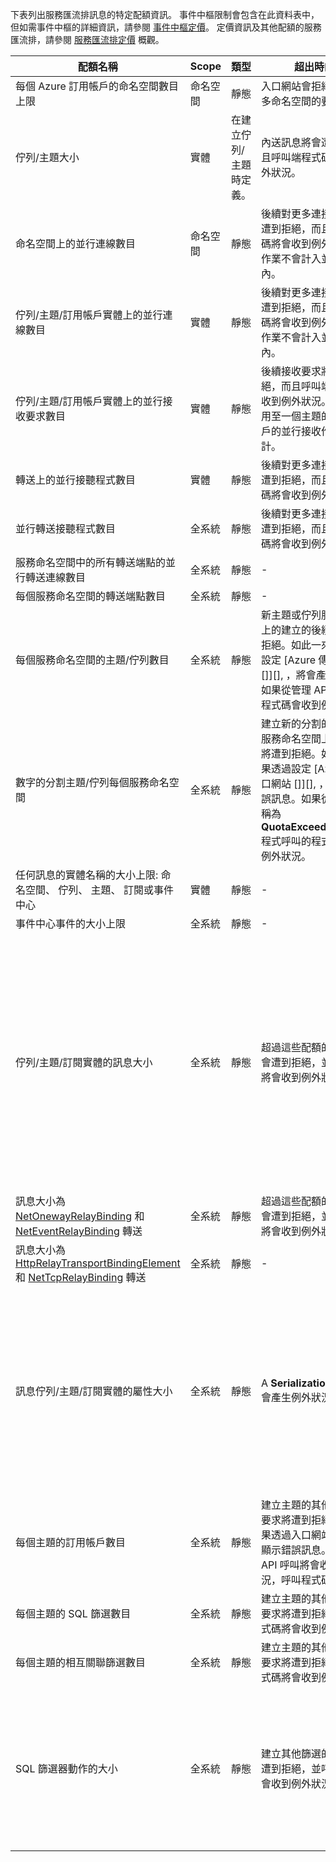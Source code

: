下表列出服務匯流排訊息的特定配額資訊。 事件中樞限制會包含在此資料表中，但如需事件中樞的詳細資訊，請參閱 [事件中樞定價](http://azure.microsoft.com/pricing/details/event-hubs/)。 定價資訊及其他配額的服務匯流排，請參閱 [服務匯流排定價](http://azure.microsoft.com/pricing/details/service-bus/) 概觀。

| 配額名稱| Scope| 類型| 超出時的行為| 值|
|---|---|---|---|---|
| 每個 Azure 訂用帳戶的命名空間數目上限| 命名空間| 靜態| 入口網站會拒絕後續對於更多命名空間的要求。| 100|
| 佇列/主題大小| 實體| 在建立佇列/主題時定義。| 內送訊息將會遭到拒絕，而且呼叫端程式碼將會收到例外狀況。| 1,2,3,4 或 5 GB。<br /><br />如果 [分割](service-bus-partitioning.md) 已啟用，佇列/主題大小上限是 80 GB。|
| 命名空間上的並行連線數目| 命名空間| 靜態| 後續對更多連接的要求將會遭到拒絕，而且呼叫端程式碼將會收到例外狀況。REST 作業不會計入並行 TCP 連線內。| NetMessaging: 1000<br /><br />AMQP: 5000|
| 佇列/主題/訂用帳戶實體上的並行連線數目| 實體| 靜態| 後續對更多連接的要求將會遭到拒絕，而且呼叫端程式碼將會收到例外狀況。REST 作業不會計入並行 TCP 連線內。| 受限於每個命名空間的並行連線數限制。|
| 佇列/主題/訂用帳戶實體上的並行接收要求數目| 實體| 靜態| 後續接收要求將會遭到拒絕，而且呼叫端程式碼將會收到例外狀況。這個配額套用至一個主題的所有訂用帳戶的並行接收作業數目合計。| 5,000|
| 轉送上的並行接聽程式數目| 實體| 靜態| 後續對更多連接的要求將會遭到拒絕，而且呼叫端程式碼將會收到例外狀況。| 25|
| 並行轉送接聽程式數目| 全系統| 靜態| 後續對更多連接的要求將會遭到拒絕，而且呼叫端程式碼將會收到例外狀況。| 2,000|
| 服務命名空間中的所有轉送端點的並行轉送連線數目| 全系統| 靜態| -| 5,000|
| 每個服務命名空間的轉送端點數目| 全系統| 靜態| -| 10,000|
| 每個服務命名空間的主題/佇列數目| 全系統| 靜態| 新主題或佇列服務命名空間上的建立的後續要求將遭到拒絕。如此一來，如果透過設定 [Azure 傳統入口網站 []][], ，將會產生錯誤訊息。如果從管理 API 呼叫，呼叫程式碼會收到例外狀況。| 10000<br /><br />主題和佇列服務命名空間中的總數必須小於或等於 10000。|
| 數字的分割主題/佇列每個服務命名空間| 全系統| 靜態| 建立新的分割的主題或佇列服務命名空間上的後續要求將遭到拒絕。如此一來，如果透過設定 [Azure 傳統入口網站 []][], ，將會產生錯誤訊息。如果從管理 API，稱為 **QuotaExceededException** 程式呼叫的程式碼將會收到例外狀況。| 100<br /><br />每個分割的佇列或主題會計入配額之每個命名空間的 10000 個實體。|
| 任何訊息的實體名稱的大小上限: 命名空間、 佇列、 主題、 訂閱或事件中心| 實體| 靜態| -| 50 個字元|
| 事件中心事件的大小上限| 全系統| 靜態| -| 256 KB|
| 佇列/主題/訂閱實體的訊息大小| 全系統| 靜態| 超過這些配額的內送訊息將會遭到拒絕，並呼叫程式碼將會收到例外狀況。| 最大訊息大小: 256 KB。<br /><br />**注意** 系統負擔，因為這項限制通常是略小於 256KB。<br /><br />標頭大小上限: 64 KB<br /><br />屬性包中的標頭屬性數目上限: **MaxValue**<br /><br />屬性包中屬性的最大: 沒有明確的限制。受限於標頭大小上限。|
| 訊息大小為 [NetOnewayRelayBinding](https://msdn.microsoft.com/library/microsoft.servicebus.netonewayrelaybinding.aspx) 和 [NetEventRelayBinding](https://msdn.microsoft.com/library/microsoft.servicebus.neteventrelaybinding.aspx) 轉送| 全系統| 靜態| 超過這些配額的內送訊息將會遭到拒絕，並呼叫程式碼將會收到例外狀況。| 64 KB
| 訊息大小為 [HttpRelayTransportBindingElement](https://msdn.microsoft.com/library/microsoft.servicebus.httprelaytransportbindingelement.aspx) 和 [NetTcpRelayBinding](https://msdn.microsoft.com/library/microsoft.servicebus.nettcprelaybinding.aspx) 轉送| 全系統| 靜態| -| 無限|
| 訊息佇列/主題/訂閱實體的屬性大小| 全系統| 靜態| A **SerializationException** 會產生例外狀況。| 每個屬性的最大訊息屬性大小為 32k。所有屬性的累計大小不得超過 64K。這適用於整個標頭 [BrokeredMessage](https://msdn.microsoft.com/library/microsoft.servicebus.messaging.brokeredmessage.aspx), ，其中同時包含使用者內容，以及系統屬性 (例如 [SequenceNumber](https://msdn.microsoft.com/library/microsoft.servicebus.messaging.brokeredmessage.sequencenumber.aspx), ，[標籤](https://msdn.microsoft.com/library/microsoft.servicebus.messaging.brokeredmessage.label.aspx), ，[MessageId](https://msdn.microsoft.com/library/microsoft.servicebus.messaging.brokeredmessage.messageid.aspx), ，依此類推)。|
| 每個主題的訂用帳戶數目| 全系統| 靜態| 建立主題的其他訂閱的後續要求將遭到拒絕。因此，如果透過入口網站設定，將會顯示錯誤訊息。如果從管理 API 呼叫將會收到例外狀況，呼叫程式碼。| 2,000|
| 每個主題的 SQL 篩選數目| 全系統| 靜態| 建立主題的其他篩選的後續要求將遭到拒絕，並呼叫程式碼將會收到例外狀況。| 2,000|
| 每個主題的相互關聯篩選數目| 全系統| 靜態| 建立主題的其他篩選的後續要求將遭到拒絕，並呼叫程式碼將會收到例外狀況。| 100,000|
| SQL 篩選器動作的大小| 全系統| 靜態| 建立其他篩選的後續要求將遭到拒絕，並呼叫程式碼將會收到例外狀況。| 篩選條件字串的最大長度: 1024 (1k)。<br /><br />規則動作字串的最大長度: 1024 (1k)。<br /><br />的每個規則動作的運算式數目上限: 32。|


[azure classic portal]: http://manage.windowsazure.com 

